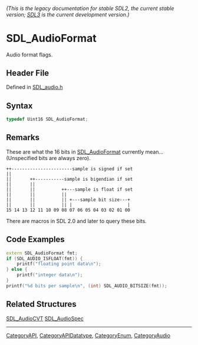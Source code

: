 ###### (This is the legacy documentation for stable SDL2, the current stable version; [SDL3](https://wiki.libsdl.org/SDL3/) is the current development version.)
# SDL_AudioFormat

Audio format flags.

## Header File

Defined in [SDL_audio.h](https://github.com/libsdl-org/SDL/blob/SDL2/include/SDL_audio.h)

## Syntax

```c
typedef Uint16 SDL_AudioFormat;
```

## Remarks

These are what the 16 bits in [SDL_AudioFormat](SDL_AudioFormat) currently
mean... (Unspecified bits are always zero).

```
++-----------------------sample is signed if set
||
||       ++-----------sample is bigendian if set
||       ||
||       ||          ++---sample is float if set
||       ||          ||
||       ||          || +---sample bit size---+
||       ||          || |                     |
15 14 13 12 11 10 09 08 07 06 05 04 03 02 01 00
```

There are macros in SDL 2.0 and later to query these bits.

## Code Examples

```c++
extern SDL_AudioFormat fmt;
if (SDL_AUDIO_ISFLOAT(fmt)) {
    printf("floating point data\n");
} else {
    printf("integer data\n");
}
printf("%d bits per sample\n", (int) SDL_AUDIO_BITSIZE(fmt));
```

## Related Structures

[SDL_AudioCVT](SDL_AudioCVT)
[SDL_AudioSpec](SDL_AudioSpec)

----
[CategoryAPI](CategoryAPI), [CategoryAPIDatatype](CategoryAPIDatatype), [CategoryEnum](CategoryEnum), [CategoryAudio](CategoryAudio)


